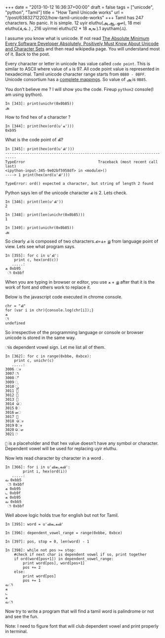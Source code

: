 +++
date = "2013-10-12 16:36:37+00:00"
draft = false
tags = ["unicode", "python", "Tamil"]
title = "How Tamil Unicode works"
url = "/post/63832712202/how-tamil-unicode-works"
+++
Tamil has 247 characters. No panic. It is simple. 12 uyir eluthu(அ,ஆ..ஔ), 18 mei eluthu(க்,ங்..) , 216 uyirmei eluthu(12 \* 18 க,ங ).1 ayutham(ஃ).

I assume you know what is unicode. If not read <a href="http://www.joelonsoftware.com/articles/Unicode.html" target="_blank">The Absolute Minimum Every Software Developer Absolutely, Positively Must Know About Unicode and Character Sets</a> and then read wikipedia page. You will understand most of it. Back to the post.

Every character or letter in unicode has value called `` code point ``. This is similar to ASCII where value of `` a `` is 97. All code point value is represented in hexadecimal. Tamil unicode character range starts from `` 0B80 - 0BFF ``. Unicode consortium has a <a href="http://www.unicode.org/charts/PDF/U0B80.pdf" target="_blank">complete mappings</a>. So value of அ is `` 0B85 ``.

You don’t believe me ? I will show you the code. Fireup `` python2 `` console(I am using ipython).

    In [343]: print(unichr(0x0b85))
    அ

How to find hex of a character ?

    In [344]: print(hex(ord(u'க')))
    0xb95

What is the code point of கி?

    In [345]: print(hex(ord(u'கி')))
    ---------------------------------------------------------------------------
    TypeError                                 Traceback (most recent call last)
    <ipython-input-345-9e02bf5958df> in <module>()
    ----> 1 print(hex(ord(u'கி')))

    TypeError: ord() expected a character, but string of length 2 found

Python says len of the unicode character `` கி `` is 2. Lets check.

    In [346]: print(len(u'கி'))
    2

    In [348]: print(len(unichr(0x0b85)))
    1

    In [349]: print(unichr(0x0b85))
    அ

So clearly `` கி `` is composed of two characters.`` கி ``=`` க் ``+ `` இ `` from language point of view. Lets see what program says.

    In [355]: for c in u'கி':
        print c, hex(ord(c))
       .....:
    க 0xb95
     ி 0xbbf

When you are typing in browser or editor, you use `` க `` + `` இ `` after that it is the work of font and others work to replace it.

Below is the javascript code executed in chrome console.

    chr = "கி"
    for (var i in chr){console.log(chr[i]);}
    க
    ி
    undefined

So irrespective of the programming language or console or browser unicode is stored in the same way.

`` ி ``is dependent vowel sign. Let me list all of them.

    In [362]: for c in range(0xbbe, 0xbce):
        print c, unichr(c)
       .....:
    3006 ா
    3007 ி
    3008 ீ
    3009 ு
    3010 ூ
    3011 ௃
    3012 ௄
    3013 ௅
    3014 ெ
    3015 ே
    3016 ை
    3017 ௉
    3018 ொ
    3019 ோ
    3020 ௌ
    3021 ்

`` ௅ `` is a placeholder and that hex value doesn’t have any symbol or character. Dependent vowel will be used for replacing uyir eluthu.

Now lets read character by character in a word .

    In [366]: for i in u'விகடகவி':
            print i, hex(ord(i))
       .....:
    வ 0xbb5
     ி 0xbbf
    க 0xb95
    ட 0xb9f
    க 0xb95
    வ 0xbb5
     ி 0xbbf

Well above logic holds true for english but not for Tamil.

    In [395]: word = u'விகடகவி'

    In [396]: dependent_vowel_range = range(0xbbe, 0xbce)

    In [397]: pos, stop = 0, len(word) - 1

    In [398]: while not pos >= stop:
        #check if next char is dependent vowel if so, print together
        if ord(word[pos+1]) in dependent_vowel_range:
            print word[pos], word[pos+1]
            pos += 2
        else:
            print word[pos]
            pos += 1
    வ ி
    க
    ட
    க
    வ ி

Now try to write a program that will find a tamil word is palindrome or not and see the fun.

Note: I need to figure font that will club dependent vowel and print properly in terminal.
